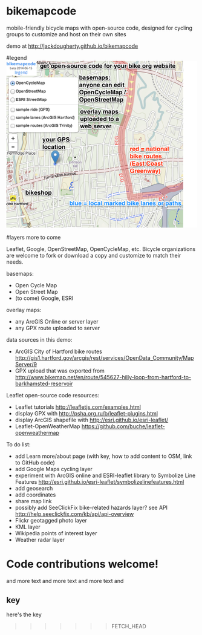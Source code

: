 bikemapcode
===========

mobile-friendly bicycle maps with open-source code, designed for cycling groups to customize and host on their own sites

demo at http://jackdougherty.github.io/bikemapcode

#legend
![legend](https://raw.githubusercontent.com/JackDougherty/bikemapcode/master/images/legend.png "legend")

#layers
more to come

Leaflet, Google, OpenStreetMap, OpenCycleMap, etc. Bicycle organizations are welcome to fork or download a copy and customize to match their needs.

basemaps:
- Open Cycle Map
- Open Street Map
- (to come) Google, ESRI

overlay maps:
- any ArcGIS Online or server layer
- any GPX route uploaded to server

data sources in this demo:
- ArcGIS City of Hartford bike routes http://gis1.hartford.gov/arcgis/rest/services/OpenData_Community/MapServer/9
- GPX upload that was exported from http://www.bikemap.net/en/route/545627-hilly-loop-from-hartford-to-barkhamsted-reservoir

Leaflet open-source code resources:
- Leaflet tutorials http://leafletjs.com/examples.html
- display GPX with http://psha.org.ru/b/leaflet-plugins.html
- display ArcGIS shapefile with http://esri.github.io/esri-leaflet/
- Leaflet-OpenWeatherMap https://github.com/buche/leaflet-openweathermap

To do list:
- add Learn more/about page (with key, how to add content to OSM, link to GitHub code)
- add Google Maps cycling layer
- experiment with ArcGIS online and ESRI-leaflet library to Symbolize Line Features http://esri.github.io/esri-leaflet/symbolizelinefeatures.html
- add geosearch
- add coordinates
- share map link
- possibly add SeeClickFix bike-related hazards layer? see API http://help.seeclickfix.com/kb/api/api-overview
- Flickr geotagged photo layer
- KML layer
- Wikipedia points of interest layer
- Weather radar layer

Code contributions welcome!
=======
and more text
and
more text
and
more text
and

## key
here's the key 
>>>>>>> FETCH_HEAD
